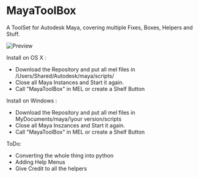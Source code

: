 MayaToolBox
===========

A ToolSet for Autodesk Maya, covering multiple Fixes, Boxes, Helpers and Stuff.

![Preview](http://i.imgur.com/aWpNkUn.png?1)


Install on OS X :

- Download the Repository and put all mel files in /Users/Shared/Autodesk/maya/scripts/
- Close all Maya Instances and Start it again.
- Call "MayaToolBox" in MEL or create a Shelf Button

Install on Windows :
- Download the Repository and put all mel files in MyDocuments/maya/\your version\/scripts
- Close all Maya Inszances and Start it again.
- Call "MayaToolBox" in MEL or create a Shelf Button

ToDo:
- Converting the whole thing into python
- Adding Help Menus
- Give Credit to all the helpers
